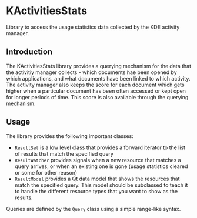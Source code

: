 # KActivitiesStats

Library to access the usage statistics data collected by the KDE activity manager.

## Introduction

The KActivitiesStats library provides a querying mechanism for the data
that the activitiy manager collects - which documents hae been opened by
which applications, and what documents have been linked to which activity.
The activity manager also keeps the score for each document which gets
higher when a particular document has been often accessed or kept open
for longer periods of time. This score is also available through the
querying mechanism.

## Usage

The library provides the following important classes:

- `ResultSet` is a low level class that provides a forward iterator to the
  list of results that match the specified query
- `ResultWatcher` provides signals when a new resource that matches a query
  arrives, or when an existing one is gone (usage statistics cleared or some
  for other reason)
- `ResultModel` provides a Qt data model that shows the resources that
  match the specified query. This model should be subclassed to teach it
  to handle the different resource types that you want to show as the results.

Queries are defined by the `Query` class using a simple range-like syntax.

